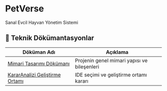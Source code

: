 # PetVerse
Sanal Evcil Hayvan Yönetim Sistemi 
## 📘 Teknik Dökümantasyonlar

| Döküman Adı                             | Açıklama                                  |
|----------------------------------------|-------------------------------------------|
| [Mimari Tasarımı Dökümanı](docs/architecture/Mimari%20Tasarım%20Dökümanı.docx) | Projenin genel mimari yapısı ve bileşenleri |
| [KararAnalizi Geliştirme Ortamı](docs/architecture/KararAnalizi%20Geliştirme%20Ortamı.docx) | IDE seçimi ve geliştirme ortamı kararı     |
